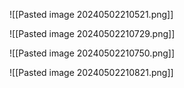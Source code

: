 ![[Pasted image 20240502210521.png]]

![[Pasted image 20240502210729.png]]

![[Pasted image 20240502210750.png]]

![[Pasted image 20240502210821.png]]

